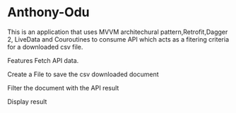 # Anthony-Odu
This is an application that uses MVVM architechural pattern,Retrofit,Dagger 2, LiveData and Couroutines to consume API which acts as a  fitering criteria for a  downloaded csv file.

Features
Fetch API data.

Create a File to save the csv downloaded document

Filter the document with the API result

Display result
